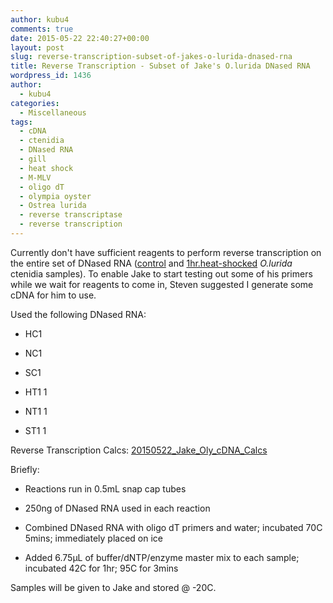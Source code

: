 ```yaml
---
author: kubu4
comments: true
date: 2015-05-22 22:40:27+00:00
layout: post
slug: reverse-transcription-subset-of-jakes-o-lurida-dnased-rna
title: Reverse Transcription - Subset of Jake's O.lurida DNased RNA
wordpress_id: 1436
author:
  - kubu4
categories:
  - Miscellaneous
tags:
  - cDNA
  - ctenidia
  - DNased RNA
  - gill
  - heat shock
  - M-MLV
  - oligo dT
  - olympia oyster
  - Ostrea lurida
  - reverse transcriptase
  - reverse transcription
---
```


Currently don't have sufficient reagents to perform reverse transcription on the entire set of DNased RNA ([control](http://onsnetwork.org/kubu4/2015/05/14/dnase-treatment-jakes-o-lurida-ctenidia-rna-controls-from-20150507/) and [1hr.heat-shocked](http://onsnetwork.org/kubu4/2015/05/14/dnase-treatment-jakes-o-lurida-ctenidia-rna-1hr-heat-shock-from-20150506/) _O.lurida_ ctenidia samples). To enable Jake to start testing out some of his primers while we wait for reagents to come in, Steven suggested I generate some cDNA for him to use.

Used the following DNased RNA:




    
  * HC1

    
  * NC1

    
  * SC1

    
  * HT1 1

    
  * NT1 1

    
  * ST1 1



Reverse Transcription Calcs: [20150522_Jake_Oly_cDNA_Calcs](https://docs.google.com/spreadsheets/d/1fEZVOaSdIAv07df-BjSbeMc36--1mMfmbpIyAnHAxS8/edit?usp=sharing)

Briefly:




    
  * Reactions run in 0.5mL snap cap tubes

    
  * 250ng of DNased RNA used in each reaction

    
  * Combined DNased RNA with oligo dT primers and water; incubated 70C 5mins; immediately placed on ice

    
  * Added 6.75μL of buffer/dNTP/enzyme master mix to each sample; incubated 42C for 1hr; 95C for 3mins



Samples will be given to Jake and stored @ -20C.
